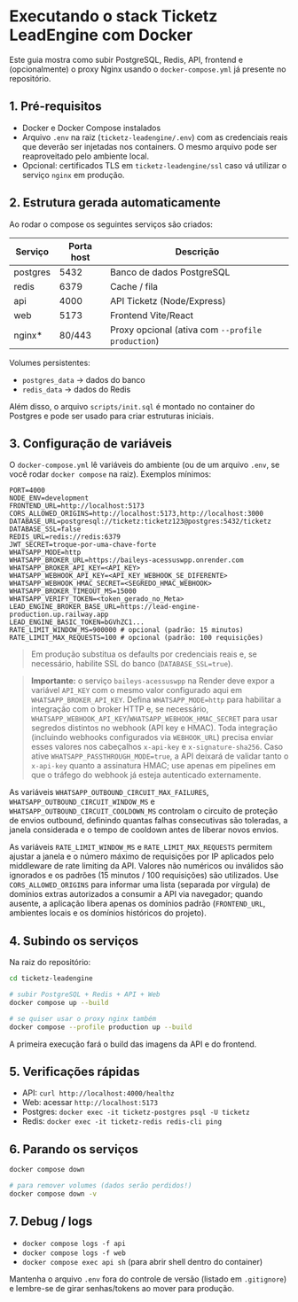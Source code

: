# Executando o stack Ticketz LeadEngine com Docker

Este guia mostra como subir PostgreSQL, Redis, API, frontend e (opcionalmente) o proxy Nginx usando o `docker-compose.yml` já presente no repositório.

## 1. Pré-requisitos
- Docker e Docker Compose instalados
- Arquivo `.env` na raiz (`ticketz-leadengine/.env`) com as credenciais reais que deverão ser injetadas nos containers. O mesmo arquivo pode ser reaproveitado pelo ambiente local.
- Opcional: certificados TLS em `ticketz-leadengine/ssl` caso vá utilizar o serviço `nginx` em produção.

## 2. Estrutura gerada automaticamente
Ao rodar o compose os seguintes serviços são criados:

| Serviço   | Porta host | Descrição |
|-----------|------------|-----------|
| postgres  | 5432       | Banco de dados PostgreSQL |
| redis     | 6379       | Cache / fila |
| api       | 4000       | API Ticketz (Node/Express) |
| web       | 5173       | Frontend Vite/React |
| nginx*    | 80/443     | Proxy opcional (ativa com `--profile production`) |

Volumes persistentes:
- `postgres_data` → dados do banco
- `redis_data` → dados do Redis

Além disso, o arquivo `scripts/init.sql` é montado no container do Postgres e pode ser usado para criar estruturas iniciais.

## 3. Configuração de variáveis
O `docker-compose.yml` lê variáveis do ambiente (ou de um arquivo `.env`, se você rodar `docker compose` na raiz). Exemplos mínimos:

```
PORT=4000
NODE_ENV=development
FRONTEND_URL=http://localhost:5173
CORS_ALLOWED_ORIGINS=http://localhost:5173,http://localhost:3000
DATABASE_URL=postgresql://ticketz:ticketz123@postgres:5432/ticketz
DATABASE_SSL=false
REDIS_URL=redis://redis:6379
JWT_SECRET=troque-por-uma-chave-forte
WHATSAPP_MODE=http
WHATSAPP_BROKER_URL=https://baileys-acessuswpp.onrender.com
WHATSAPP_BROKER_API_KEY=<API_KEY>
WHATSAPP_WEBHOOK_API_KEY=<API_KEY_WEBHOOK_SE_DIFERENTE>
WHATSAPP_WEBHOOK_HMAC_SECRET=<SEGREDO_HMAC_WEBHOOK>
WHATSAPP_BROKER_TIMEOUT_MS=15000
WHATSAPP_VERIFY_TOKEN=<token_gerado_no_Meta>
LEAD_ENGINE_BROKER_BASE_URL=https://lead-engine-production.up.railway.app
LEAD_ENGINE_BASIC_TOKEN=bGVhZC1...
RATE_LIMIT_WINDOW_MS=900000 # opcional (padrão: 15 minutos)
RATE_LIMIT_MAX_REQUESTS=100 # opcional (padrão: 100 requisições)
```

> Em produção substitua os defaults por credenciais reais e, se necessário, habilite SSL do banco (`DATABASE_SSL=true`).

> **Importante:** o serviço `baileys-acessuswpp` na Render deve expor a variável `API_KEY` com o mesmo valor configurado aqui em `WHATSAPP_BROKER_API_KEY`. Defina `WHATSAPP_MODE=http` para habilitar a integração com o broker HTTP e, se necessário, `WHATSAPP_WEBHOOK_API_KEY`/`WHATSAPP_WEBHOOK_HMAC_SECRET` para usar segredos distintos no webhook (API key e HMAC). Toda integração (incluindo webhooks configurados via `WEBHOOK_URL`) precisa enviar esses valores nos cabeçalhos `x-api-key` e `x-signature-sha256`. Caso ative `WHATSAPP_PASSTHROUGH_MODE=true`, a API deixará de validar tanto o `x-api-key` quanto a assinatura HMAC; use apenas em pipelines em que o tráfego do webhook já esteja autenticado externamente.

As variáveis `WHATSAPP_OUTBOUND_CIRCUIT_MAX_FAILURES`, `WHATSAPP_OUTBOUND_CIRCUIT_WINDOW_MS` e `WHATSAPP_OUTBOUND_CIRCUIT_COOLDOWN_MS` controlam o circuito de proteção de envios outbound, definindo quantas falhas consecutivas são toleradas, a janela considerada e o tempo de cooldown antes de liberar novos envios.

As variáveis `RATE_LIMIT_WINDOW_MS` e `RATE_LIMIT_MAX_REQUESTS` permitem ajustar a janela e o número máximo de requisições por IP aplicados pelo middleware de rate limiting da API. Valores não numéricos ou inválidos são ignorados e os padrões (15 minutos / 100 requisições) são utilizados. Use `CORS_ALLOWED_ORIGINS` para informar uma lista (separada por vírgula) de domínios extras autorizados a consumir a API via navegador; quando ausente, a aplicação libera apenas os domínios padrão (`FRONTEND_URL`, ambientes locais e os domínios históricos do projeto).

## 4. Subindo os serviços

Na raiz do repositório:

```bash
cd ticketz-leadengine

# subir PostgreSQL + Redis + API + Web
docker compose up --build

# se quiser usar o proxy nginx também
docker compose --profile production up --build
```

A primeira execução fará o build das imagens da API e do frontend.

## 5. Verificações rápidas
- API: `curl http://localhost:4000/healthz`
- Web: acessar `http://localhost:5173`
- Postgres: `docker exec -it ticketz-postgres psql -U ticketz`
- Redis: `docker exec -it ticketz-redis redis-cli ping`

## 6. Parando os serviços

```bash
docker compose down

# para remover volumes (dados serão perdidos!)
docker compose down -v
```

## 7. Debug / logs

- `docker compose logs -f api`
- `docker compose logs -f web`
- `docker compose exec api sh` (para abrir shell dentro do container)

Mantenha o arquivo `.env` fora do controle de versão (listado em `.gitignore`) e lembre-se de girar senhas/tokens ao mover para produção.
